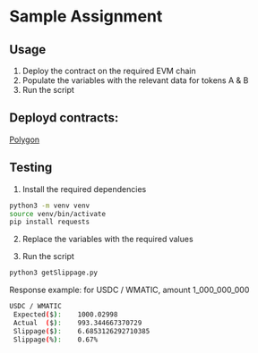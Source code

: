 # Sample Assignment

## Usage

1. Deploy the contract on the required EVM chain
2. Populate the variables with the relevant data for tokens A & B
3. Run the script


## Deployd contracts:

[Polygon](https://polygonscan.com/address/0x0a6a1beb7b0b3545578818f45f4e6219615d25ad)

## Testing

1. Install the required dependencies

```bash
python3 -m venv venv
source venv/bin/activate
pip install requests
```

2. Replace the variables with the required values

3. Run the script

```bash
python3 getSlippage.py
```

Response example: for USDC / WMATIC, amount 1_000_000_000

```bash
USDC / WMATIC
 Expected($):    1000.02998 
 Actual  ($):    993.344667370729 
 Slippage($):    6.6853126292710385 
 Slippage(%):    0.67%
```
